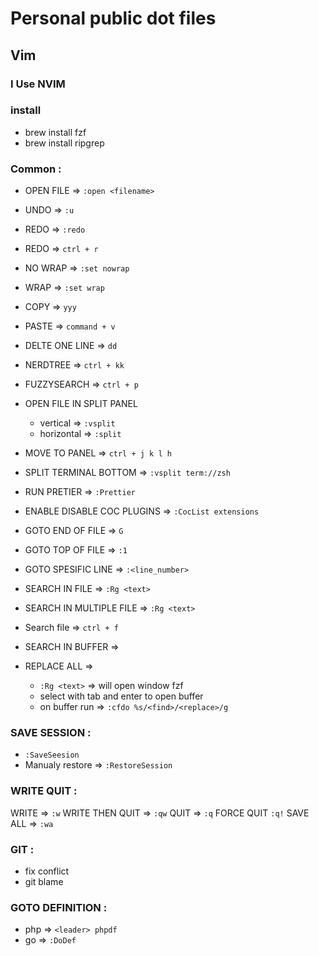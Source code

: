 # Personal public dot files

## Vim

### I Use NVIM

### install
- brew install fzf
- brew install ripgrep

### Common :
- OPEN FILE => `:open <filename>`
- UNDO => `:u`
- REDO => `:redo`
- REDO => `ctrl + r`

- NO WRAP => `:set nowrap`
- WRAP => `:set wrap`

- COPY => `yyy`
- PASTE => `command + v`
- DELTE ONE LINE => `dd`
- NERDTREE => `ctrl + kk`
- FUZZYSEARCH => `ctrl + p`

- OPEN FILE IN SPLIT PANEL
    - vertical => `:vsplit`
    - horizontal => `:split`
- MOVE TO PANEL => `ctrl + j k l h`

- SPLIT TERMINAL BOTTOM => `:vsplit term://zsh`


- RUN PRETIER => `:Prettier`

- ENABLE DISABLE COC PLUGINS => `:CocList extensions`

- GOTO END OF FILE => `G`
- GOTO TOP OF FILE => `:1`
- GOTO SPESIFIC LINE => `:<line_number>`


- SEARCH IN FILE => `:Rg <text>`
- SEARCH IN MULTIPLE FILE => `:Rg <text>`
- Search file => `ctrl + f`
- SEARCH IN BUFFER => 

- REPLACE ALL => 
    - `:Rg <text>` => will open window fzf
    - select with tab and enter to open buffer
    - on buffer run => `:cfdo %s/<find>/<replace>/g`
  
  
  
### SAVE SESSION :
- `:SaveSeesion`
- Manualy restore => `:RestoreSession`
  
### WRITE QUIT :
WRITE => `:w`
WRITE THEN QUIT => `:qw`
QUIT => `:q`
FORCE QUIT `:q!`
SAVE ALL => `:wa`



### GIT :
- fix conflict
- git blame


### GOTO DEFINITION :
- php => `<leader> phpdf`
- go => `:DoDef`





